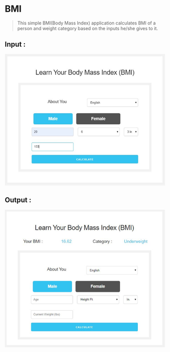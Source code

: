 # BMI
> This simple BMI(Body Mass Index) application calculates BMI of a person and weight category based on the inputs he/she gives to it.

## Input :

![Input Image](Calc/static/images/input(BMI).jpg?raw=true "Input")

## Output :

![Output Image](Calc/static/images/output(BMI).jpg?raw=true "Output")
